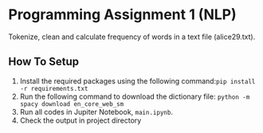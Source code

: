 # Programming Assignment 1 (NLP)
Tokenize, clean and calculate frequency of words in a text file (alice29.txt).

## How To Setup
1. Install the required packages using the following command:`pip install -r requirements.txt`
2. Run the following command to download the dictionary file: `python -m spacy download en_core_web_sm`
3. Run all codes in Jupiter Notebook, `main.ipynb`.
4. Check the output in project directory